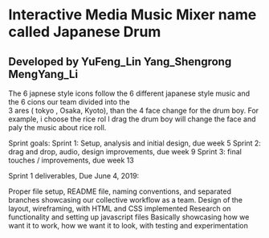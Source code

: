 # Interactive Media Music Mixer name called  Japanese Drum

## Developed by YuFeng_Lin Yang_Shengrong  MengYang_Li

The  6 japnese style icons follow the 6 different japanese style music  and  the 6 cions  our team divided into the  
3 ares ( tokyo , Osaka, Kyoto), than  the 4 face change for the drum boy. For example, i choose the rice rol l  drag 
the drum boy will change the face and paly the music about rice roll.

Sprint goals: 
Sprint 1: Setup, analysis and initial design, due week 5
Sprint 2: drag and drop, audio, design improvements, due week 9
Sprint 3: final touches / improvements, due week 13

Sprint 1 deliverables, Due June 4, 2019:

Proper file setup, README file, naming conventions, and separated branches showcasing our collective workflow as a team.
Design of the layout, wireframing, with HTML and CSS implemented
Research on functionality and setting up javascript files
Basically showcasing how we want it to work, how we want it to look, with testing and experimentation
